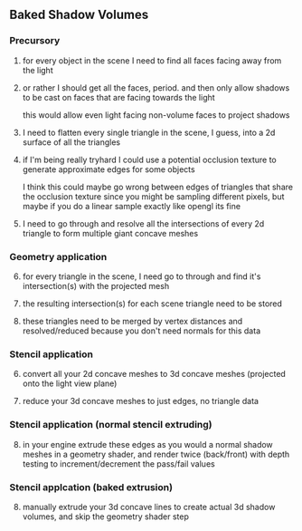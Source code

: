
## Baked Shadow Volumes

### Precursory

1. for every object in the scene I need to find all faces facing away from the light

2. or rather I should get all the faces, period. and then only allow shadows to be cast on faces that are facing towards the light
   
   this would allow even light facing non-volume faces to project shadows

3. I need to flatten every single triangle in the scene, I guess, into a 2d surface of all the triangles

4. if I'm being really tryhard I could use a potential occlusion texture to generate approximate edges for some objects

   I think this could maybe go wrong between edges of triangles that share the occlusion texture since you might be sampling different pixels, but maybe if you do a linear sample exactly like opengl its fine

5. I need to go through and resolve all the intersections of every 2d triangle to form multiple giant concave meshes

### Geometry application

6. for every triangle in the scene, I need go to through and find it's intersection(s) with the projected mesh

7. the resulting intersection(s) for each scene triangle need to be stored

8. these triangles need to be merged by vertex distances and resolved/reduced because you don't need normals for this data

### Stencil application

6. convert all your 2d concave meshes to 3d concave meshes (projected onto the light view plane)

7. reduce your 3d concave meshes to just edges, no triangle data

### Stencil application (normal stencil extruding)

8. in your engine extrude these edges as you would a normal shadow meshes in a geometry shader, and render twice (back/front) with depth testing to increment/decrement the pass/fail values

### Stencil applcation (baked extrusion)

8. manually extrude your 3d concave lines to create actual 3d shadow volumes, and skip the geometry shader step
